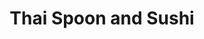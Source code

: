 ---
layout: place
title: "Thai Spoon and Sushi"
permalink: /illinois/chicago/thai-spoon-and-sushi.html
stateAbbr: IL
stateName: Illinois
cityName: Chicago
seo:
  name: "Thai Spoon and Sushi"
  type: Restaurant
  links: https://www.thaispoonsushichicago.com/?utm_source=google&utm_medium=gmb&utm_campaign=thaispoon
description: "Casual restaurant with colorful decor serving traditional Thai cuisine, plus sushi. Looking for sushi in Chicago, Illinois? Check out Thai Spoon and Sushi fo..."
place_id: ChIJdxokPaAtDogRwy7RMkjsfM0
photos:
  - name: >-
      places/ChIJdxokPaAtDogRwy7RMkjsfM0/photos/AeeoHcIy4cMwlt2R0yhwZu7NOKCM5zDd4EpBG1K5OMJVFUzI2nbMn_5-o2zehdNsRf1ZQ1n-QjFPgvPH5O_yjxL55HiY8bE6c0LKr_s1nBCnC9zmfDSq1ORrIRkvinegdJ075rLxng8LYbQQOl-JhCOFEXySJodkhDw4GT-XduCFD_cgTXR4t37fNUONTDvhG2xe65htVFaI8w_zuKQX_5x0eiDLCZ7nDR6Lrae4KDmkg-2OjCjTaQ9i0inrw8GjhMXJXQnS5e279cUM4c3pFJpQ6UWyZDuxoOTVTxJe1DpeZRaiJg
    widthPx: 1024
    heightPx: 575
    authorAttributions:
      - displayName: Thai Spoon and Sushi
        uri: https://maps.google.com/maps/contrib/116662377115513689447
        photoUri: >-
          https://lh3.googleusercontent.com/a-/ALV-UjXE6GH3PPrLaKROz0UdgaJbGWTpQYuU9xs2G-gTe2_cThqqaJAC=s100-p-k-no-mo
    flagContentUri: >-
      https://www.google.com/local/imagery/report/?cb_client=maps_api_places.places_api&image_key=!1e10!2sAF1QipMLFaXKrUv2IE214zaTWQKBFNAVpjAT9OWm50wl&hl=en-US
    googleMapsUri: >-
      https://www.google.com/maps/place//data=!3m4!1e2!3m2!1sAF1QipMLFaXKrUv2IE214zaTWQKBFNAVpjAT9OWm50wl!2e10!4m2!3m1!1s0x880e2da03d241a77:0xcd7cec4832d12ec3
  - name: >-
      places/ChIJdxokPaAtDogRwy7RMkjsfM0/photos/AeeoHcLqgTvkax7LAjxLtKBe6Bcdf8phkYtZXHrry_HdgTUAK5Fh2Iy_LuiwQx8TqXwZDzEnG_kAAvDpc8I1NcehxA_uCT93FDqx6KN16QX6MJzFiUWQHJxfOwD1osPDIAA87Vj8mspq5ONvzD3dCzZG-KNOQl3tD4RmEqOaicZGw9E8CZojFREeyDFFpNyrD1Td18mwoRcQQ6ksaQP_eq530KpszMBLCoHzcwh2WuB1yu7HXI_mkH1Q87ZIBCmI4BuYCM_Rv3g0iBPOrP2kEx1O6zJ26Pz9jf30ZtZsgMM7nZ12zw
    widthPx: 550
    heightPx: 440
    authorAttributions:
      - displayName: Thai Spoon and Sushi
        uri: https://maps.google.com/maps/contrib/116662377115513689447
        photoUri: >-
          https://lh3.googleusercontent.com/a-/ALV-UjXE6GH3PPrLaKROz0UdgaJbGWTpQYuU9xs2G-gTe2_cThqqaJAC=s100-p-k-no-mo
    flagContentUri: >-
      https://www.google.com/local/imagery/report/?cb_client=maps_api_places.places_api&image_key=!1e10!2sAF1QipPh5DytPHr9zaTbQF8Xdp9tTVom1k1b-b04WUW_&hl=en-US
    googleMapsUri: >-
      https://www.google.com/maps/place//data=!3m4!1e2!3m2!1sAF1QipPh5DytPHr9zaTbQF8Xdp9tTVom1k1b-b04WUW_!2e10!4m2!3m1!1s0x880e2da03d241a77:0xcd7cec4832d12ec3
  - name: >-
      places/ChIJdxokPaAtDogRwy7RMkjsfM0/photos/AeeoHcJYjbSW02SgwZZODo377VgoQwTVyW0xfjnHoof-mw6BvDhG3vf2RveL3nLimWB1W0PdctVYw0zBhCBd_7p6nYY2tdv_0ke1Zj-YNq4KdX9n6znPKIq5Lqry7RbTIrtFAI1OIPHoGj624uJyGk52dO6-WSdjepR26Vd-GL4G2wAY9VXKzYBz3Nt89BwrlzoNZXF-dVu6k1U6e_royK_fqE0yjx2E7ZunI_KNb5NfYbOTSstDATiRdM6SZTHmBHHoq1Q2dt5Lm8FclYaonqHFJNr6qR6n-2tMRyKXMOyLIw_7WOp0p-8RkH7e1TzVSOGVD8jNAxqHQ8Q9hlusnoBz5_cUp6f1mPY6F9YtqlvNd8XlQWcpFo5dwjsyDbNiJC4uoJ_NyAGhD36VmrloQvw8EXG32FQgFCd-YrK6M-sL3_0
    widthPx: 3024
    heightPx: 4032
    authorAttributions:
      - displayName: Trooper Long
        uri: https://maps.google.com/maps/contrib/107113811241149314474
        photoUri: >-
          https://lh3.googleusercontent.com/a-/ALV-UjV8MBnG7QYjMNAUwLK7hiMO015jYU9gBqAIodj6_f7rSGcYUCs=s100-p-k-no-mo
    flagContentUri: >-
      https://www.google.com/local/imagery/report/?cb_client=maps_api_places.places_api&image_key=!1e10!2sCIHM0ogKEICAgIDT6trWeg&hl=en-US
    googleMapsUri: >-
      https://www.google.com/maps/place//data=!3m4!1e2!3m2!1sCIHM0ogKEICAgIDT6trWeg!2e10!4m2!3m1!1s0x880e2da03d241a77:0xcd7cec4832d12ec3
  - name: >-
      places/ChIJdxokPaAtDogRwy7RMkjsfM0/photos/AeeoHcLS4VylgeSLo6owOGdvvaFEDp3FrkTlu2Jeivv4FRWZq6afq8EgsthFDlnJSguh6NdsnpNhIA3MwLXXS5PwiIJuq1ytmdPJYf0r3k8GB7nqXZdIEJDzq93RU7sMuQrQWM8wjdUrq8BaIeXNvANpVMMny2jrRMl77zM9YJH-_bTZigpxgNG6NMEzyVb97FAocesti1RIcX9f4KgLiERrryDkyYDhMjV6br9asKnOWKUXO4Hcp9KyMbkKBWnQe38XPnxwoNllMXL1EbTCHu3HpsDPKv75gKCUJf55KP-xpHbiMJTWdgYFlJGDHK2zHQ4ruyxC6xzCNRhkaZ6IeTi__Fv3R-JWh5sU2nkVsNtV-xrpuiICGj9H-fqXV1cXRHMDbOJrwU_0CPqfgFNY39ewlggox7mGReo_mpVJQActAOBsn2w
    widthPx: 3000
    heightPx: 4000
    authorAttributions:
      - displayName: Theresa Battle
        uri: https://maps.google.com/maps/contrib/112794523067329424736
        photoUri: >-
          https://lh3.googleusercontent.com/a-/ALV-UjUjkVjzjtTrZsoR07JjDiG93ikqO8q-jgKRy7GDZN1Q2Ra0N7AM=s100-p-k-no-mo
    flagContentUri: >-
      https://www.google.com/local/imagery/report/?cb_client=maps_api_places.places_api&image_key=!1e10!2sCIHM0ogKEICAgID7pYGDygE&hl=en-US
    googleMapsUri: >-
      https://www.google.com/maps/place//data=!3m4!1e2!3m2!1sCIHM0ogKEICAgID7pYGDygE!2e10!4m2!3m1!1s0x880e2da03d241a77:0xcd7cec4832d12ec3
  - name: >-
      places/ChIJdxokPaAtDogRwy7RMkjsfM0/photos/AeeoHcJo_yLuToTsNDec6trUQ4h0pRteSwYta2OqYJ0jLK3PtSx_rDqu4SUwqZdkrxCjF5H9S0OI6oXw7I0YXKNjWOx4fABZOt14MqzuMdTEEy6glsgNLhQo_DFYhDhha3pDhqLohj8egpLKi0zNpQ7sUckZXvgDB-McGpt65GFWS7bjKuTypE3zOgRpzPjPVne_MIgmWI44KWPk6y2HD2Peb-S8MdOYzcPEbj513aRD-ShsdMg-UEMXByMrkNM7t6-i5jNYkYmwpudyUKU_FzQcqQIX71BDWWIfhXFlwKdsd12heahm7KUEZKy_pcgKniogzRII18A1BDdyC3Q9kUqOPOVBEhn_uzYgCQkBTe8vEUU3J_j58zjRwbrbWeX3GWxUjvmruwjCiK1cB9JFpPwRx-ZcW2GuJueRpjk6Tqd1YJ47rRfW
    widthPx: 3024
    heightPx: 4032
    authorAttributions:
      - displayName: Trooper Long
        uri: https://maps.google.com/maps/contrib/107113811241149314474
        photoUri: >-
          https://lh3.googleusercontent.com/a-/ALV-UjV8MBnG7QYjMNAUwLK7hiMO015jYU9gBqAIodj6_f7rSGcYUCs=s100-p-k-no-mo
    flagContentUri: >-
      https://www.google.com/local/imagery/report/?cb_client=maps_api_places.places_api&image_key=!1e10!2sCIHM0ogKEICAgIDT6trWugE&hl=en-US
    googleMapsUri: >-
      https://www.google.com/maps/place//data=!3m4!1e2!3m2!1sCIHM0ogKEICAgIDT6trWugE!2e10!4m2!3m1!1s0x880e2da03d241a77:0xcd7cec4832d12ec3
  - name: >-
      places/ChIJdxokPaAtDogRwy7RMkjsfM0/photos/AeeoHcKNpgfu6gSuJpRN1C-JA_GDmYabfDAwIZyNHUrlpUzBXdfvSmVKqg1wYNyv7RX5vOVr-jRh2eqL01Hmt1ycy6AGA8FCpNb9CW_Oa880TRwxNTha6CLNmo4uFCB04Kss3-Fhv8lPMyzM5LE138bJddWaOOEnfue_rszIku9uWyORbAVihw9dPhMOC2vQcgHKeZtVyg53rsdiQqcL5n6gs4VSN5ozAq_ssJgt40zoTBySL5G7LXK3h6asjUu6PXbv-FXN5yN1hqu9Z03YEOztJFD5S3RPl-0UutWmFnttEy906p8_L7jcaiHolGn9rYhx_LdyhAVx8tgSQqFti0_Ns8ZsvDsvwTvO_hkiI3Qi6Pyp7o_o-6GLQ35LTVlNNZq2w5Df1R1AJXWtI3l2Yadb-p7S77rg1_PqaGSozY9iPt-IHQ
    widthPx: 3000
    heightPx: 4000
    authorAttributions:
      - displayName: Theresa Battle
        uri: https://maps.google.com/maps/contrib/112794523067329424736
        photoUri: >-
          https://lh3.googleusercontent.com/a-/ALV-UjUjkVjzjtTrZsoR07JjDiG93ikqO8q-jgKRy7GDZN1Q2Ra0N7AM=s100-p-k-no-mo
    flagContentUri: >-
      https://www.google.com/local/imagery/report/?cb_client=maps_api_places.places_api&image_key=!1e10!2sCIHM0ogKEICAgID7pYGDKg&hl=en-US
    googleMapsUri: >-
      https://www.google.com/maps/place//data=!3m4!1e2!3m2!1sCIHM0ogKEICAgID7pYGDKg!2e10!4m2!3m1!1s0x880e2da03d241a77:0xcd7cec4832d12ec3
  - name: >-
      places/ChIJdxokPaAtDogRwy7RMkjsfM0/photos/AeeoHcKAX2dztgoQDLeenkO4dk8umE6VWodrYDcEB5AIs6H6pGIIQqLf6bSDMKL1MrWqJaVxQZHv6MiBXQ65Wra0ZmRiw1vdDgc8DpieA4NHqe8ywTJeVsTEjW0u-tMQIDi7EZngJQycChwXedZhU1oYi14KhZiOS4ZUPBQJ3uR_vrEIeAsrA-IwzACddAIKnzRVuG65BYd7KkqIcdTqlRtHRgvaVZzM-CQWuMdC-CeXtEscaBsSNbQkp2M6Io-6tqr4y7vpl-f7tIPhbbA6lFQmyvDat-NnsUpUqg1gEoF8VwOaraC-IIqtvXbJ1T-7O9Ee39B156_1DXBOe1vvHpXC1BhLNmaPbZVxondjptljJU2Hxwmt6QviDGcVVTrGaN9R3jipz2fsk61mmjwFwhesNLTsjxDbZ2hV4cEdU_8LcyFLEA
    widthPx: 4000
    heightPx: 3000
    authorAttributions:
      - displayName: Aaron O'brien
        uri: https://maps.google.com/maps/contrib/102206667312004158378
        photoUri: >-
          https://lh3.googleusercontent.com/a-/ALV-UjWR6kedDUQi8M4maxS1_t-KHywXjaPQ_cRuKY9OImje9PBaZGyFYw=s100-p-k-no-mo
    flagContentUri: >-
      https://www.google.com/local/imagery/report/?cb_client=maps_api_places.places_api&image_key=!1e10!2sCIHM0ogKEICAgICfg8Wqbg&hl=en-US
    googleMapsUri: >-
      https://www.google.com/maps/place//data=!3m4!1e2!3m2!1sCIHM0ogKEICAgICfg8Wqbg!2e10!4m2!3m1!1s0x880e2da03d241a77:0xcd7cec4832d12ec3
  - name: >-
      places/ChIJdxokPaAtDogRwy7RMkjsfM0/photos/AeeoHcJUpOdbqET-rNTe7gFd-6oTxOdbwu_gTb0640Lmxj26u0ozCSvHjfQxvBQZzHfjMn2enFe-69gkX9Ff-OzncXPUtOcKmz_2DFX4STrm_g-RKF0kqJWCjNI9ISYJK87AUkg_B2oQHW1yI4rRklsv6yJiMtHbJpMv5-axmdTiZ1w6pAYhNZc7BoZzWJFQJECAb2hDkezGCwCeXR2D_bmj51fDZSJZBx6MP_NFVCZM-OKpQF7lzI0DkgLIdHtipBGahNw_Dk3v6sIUToQFuFVTBL7QGFEhBHSs4-2f1-2wCtQ4F7Wpi2XQCvoG-vrylNP-9gIkddMHauSr6IOhLd1AOdxeDm1J7-TkVjXnZRWB3uOpVrcAOJ4lsbprae2jhJjolWmbPWagKOh6XXbHDEECB3_H56rtcpBtsGo4zbaWGO93W1HL
    widthPx: 4000
    heightPx: 3000
    authorAttributions:
      - displayName: Aaron O'brien
        uri: https://maps.google.com/maps/contrib/102206667312004158378
        photoUri: >-
          https://lh3.googleusercontent.com/a-/ALV-UjWR6kedDUQi8M4maxS1_t-KHywXjaPQ_cRuKY9OImje9PBaZGyFYw=s100-p-k-no-mo
    flagContentUri: >-
      https://www.google.com/local/imagery/report/?cb_client=maps_api_places.places_api&image_key=!1e10!2sCIHM0ogKEICAgICfg8Wq7gE&hl=en-US
    googleMapsUri: >-
      https://www.google.com/maps/place//data=!3m4!1e2!3m2!1sCIHM0ogKEICAgICfg8Wq7gE!2e10!4m2!3m1!1s0x880e2da03d241a77:0xcd7cec4832d12ec3
  - name: >-
      places/ChIJdxokPaAtDogRwy7RMkjsfM0/photos/AeeoHcJL5RnUJXAlLaLp3U1kHdkrdNAqDH3-FS2HS3xWpp4ZyxtQ5TudeVvxThAjBZ70lT8s0s6ivDPByqsCPQhhZjsCzteUwdOuCZBcWrVLi5H0S4_l6ZN7b6WXFy7WLoizCRJzbF2HFIYzaiPlrdbx-j40zqCjLlm4eCDigubPodiiVPwXnc44B84lHrMOpkwi3hLkICtNZAXDNTjix70OndjU5lxn7WTupcFbiwnyfi3AbU-wGc2g1TKH7Oie016Cf-_qhbzuHVw6epLc98pWUcDno9QziKpfiSGHmyXc8JeH9jwmAk3trnrYo0LW7hWh7-QYq6HMo7JO7ytmEoEfxvgQA2JcPkIhJBQhqJrVujOEyL8wOT_iS0Tl0X8Jn8meRgSLzFGKVAK9NRS3zhweD_zRj6COYG2WxxWa2Fgv0dy5lGCm
    widthPx: 4032
    heightPx: 3024
    authorAttributions:
      - displayName: Hanni Pe
        uri: https://maps.google.com/maps/contrib/117196917753457367396
        photoUri: >-
          https://lh3.googleusercontent.com/a/ACg8ocLvSwLmohgMK4sZj5NIaHqhA9jpYplMo5iz8Ar6sEjL1iixvQ=s100-p-k-no-mo
    flagContentUri: >-
      https://www.google.com/local/imagery/report/?cb_client=maps_api_places.places_api&image_key=!1e10!2sCIHM0ogKEICAgICjuKDy1gE&hl=en-US
    googleMapsUri: >-
      https://www.google.com/maps/place//data=!3m4!1e2!3m2!1sCIHM0ogKEICAgICjuKDy1gE!2e10!4m2!3m1!1s0x880e2da03d241a77:0xcd7cec4832d12ec3
  - name: >-
      places/ChIJdxokPaAtDogRwy7RMkjsfM0/photos/AeeoHcKFLvRORNKgJY9V1P1L8ugFB2GPu1rh7dzRaaFyW_wzGauLNJpBD7MM0HrJLOIWadZS8FGcK2C0eDud-e9dsCqSeqlWB3ueBAUDwKGFuMOtmveGkRIV8VNjmDGFmMeNy4jt0yLymubVgOiCoxdxYaqnHzmAM56-5YBVHiyuiGNBEw6TW1J4BRzaGIG2vgSVODku5JuqzKnzOnPe82eSOkMLrHIk8d6QH0Dw9KmJo83N4TkQMhplgqN4a2KcUGlNKYhGhML-irb7luiEJOSHrkZ_sRO7qJNk7emssRDTUNKthxs74lPq5XkQcyn2p1JoIYvidkPvIijSk11MZNJs37mLEN0KQsO4nIlw2sCj8jczWm4_UkE_FHbFfJy0lQTn-0u5EJYZ280Rt82CRtxANlUok6syw8DXqNrhdeD6oQJB-AvT
    widthPx: 3024
    heightPx: 4032
    authorAttributions:
      - displayName: Xo Xo
        uri: https://maps.google.com/maps/contrib/117589471913229883550
        photoUri: >-
          https://lh3.googleusercontent.com/a-/ALV-UjXzdGDiEiSwJzU5rxhjQYSYrR8T3smyH21eNV5dOOnYJ8RQ0aIXvQ=s100-p-k-no-mo
    flagContentUri: >-
      https://www.google.com/local/imagery/report/?cb_client=maps_api_places.places_api&image_key=!1e10!2sCIHM0ogKEICAgICR0-LGtwE&hl=en-US
    googleMapsUri: >-
      https://www.google.com/maps/place//data=!3m4!1e2!3m2!1sCIHM0ogKEICAgICR0-LGtwE!2e10!4m2!3m1!1s0x880e2da03d241a77:0xcd7cec4832d12ec3
address: 601 S Wabash Ave, Chicago, IL 60605, USA
street: 601 S Wabash Ave
city: Chicago
state: IL
zip: '60605'
country: USA
neighborhood: Chicago Loop
latitude: '41.874282'
longitude: '-87.625755'
accessibility_options:
  wheelchairAccessibleEntrance: true
  wheelchairAccessibleRestroom: true
  wheelchairAccessibleSeating: true
business_status: OPERATIONAL
name: Thai Spoon and Sushi
google_maps_links:
  directionsUri: >-
    https://www.google.com/maps/dir//''/data=!4m7!4m6!1m1!4e2!1m2!1m1!1s0x880e2da03d241a77:0xcd7cec4832d12ec3!3e0
  placeUri: https://maps.google.com/?cid=14806969469721718467
  writeAReviewUri: >-
    https://www.google.com/maps/place//data=!4m3!3m2!1s0x880e2da03d241a77:0xcd7cec4832d12ec3!12e1
  reviewsUri: >-
    https://www.google.com/maps/place//data=!4m4!3m3!1s0x880e2da03d241a77:0xcd7cec4832d12ec3!9m1!1b1
  photosUri: >-
    https://www.google.com/maps/place//data=!4m3!3m2!1s0x880e2da03d241a77:0xcd7cec4832d12ec3!10e5
primary_type: Thai Restaurant
opening_hours:
  regular: null
  current: null
secondary_opening_hours:
  regular:
    weekdayDescriptions: null
    type: null
  current:
    weekdayDescriptions: null
    type: null
phone: (312) 427-9470
price_level: PRICE_LEVEL_MODERATE
price_range: $10 &ndash; $20
rating: '4.2'
rating_count: 576
website: >-
  https://www.thaispoonsushichicago.com/?utm_source=google&utm_medium=gmb&utm_campaign=thaispoon
reviews:
  - name: >-
      places/ChIJdxokPaAtDogRwy7RMkjsfM0/reviews/ChZDSUhNMG9nS0VJQ0FnSUNQOU5QUkN3EAE
    relativePublishTimeDescription: 4 months ago
    rating: 4
    text:
      text: >-
        Everything not taste as I expected …

        noodle is sweet but looks tasty,

        miso soup doesn’t taste miso flavor at all  very plain but the Tofu in
        the soup was fresh .

        Spring rolls are too oily .

        And the Tom yum soup is the worst ever !  Just soup add some chill …  (I
        come to this restaurant cause I saw the picture someone post the Tom yum
        soup and looks great!but taste not good)

        I will not back here again.

        The waiter was sweet and the downstairs restroom was very clean.

        The table by the window view was nice.

        Price was affordable with lunch special.
      languageCode: en
    originalText:
      text: >-
        Everything not taste as I expected …

        noodle is sweet but looks tasty,

        miso soup doesn’t taste miso flavor at all  very plain but the Tofu in
        the soup was fresh .

        Spring rolls are too oily .

        And the Tom yum soup is the worst ever !  Just soup add some chill …  (I
        come to this restaurant cause I saw the picture someone post the Tom yum
        soup and looks great!but taste not good)

        I will not back here again.

        The waiter was sweet and the downstairs restroom was very clean.

        The table by the window view was nice.

        Price was affordable with lunch special.
      languageCode: en
    authorAttribution:
      displayName: Travel Girl
      uri: https://www.google.com/maps/contrib/106143126288365584675/reviews
      photoUri: >-
        https://lh3.googleusercontent.com/a/ACg8ocLGd6y95cLHKe3lSLSVyf0VlXRMNht9_m3AIKa1qJlF2Zfq_A=s128-c0x00000000-cc-rp-mo-ba3
    publishTime: '2024-11-22T00:44:59.668181Z'
    flagContentUri: >-
      https://www.google.com/local/review/rap/report?postId=ChZDSUhNMG9nS0VJQ0FnSUNQOU5QUkN3EAE&d=17924085&t=1
    googleMapsUri: >-
      https://www.google.com/maps/reviews/data=!4m6!14m5!1m4!2m3!1sChZDSUhNMG9nS0VJQ0FnSUNQOU5QUkN3EAE!2m1!1s0x880e2da03d241a77:0xcd7cec4832d12ec3
  - name: >-
      places/ChIJdxokPaAtDogRwy7RMkjsfM0/reviews/ChZDSUhNMG9nS0VJQ0FnSUN2NnFxaUNREAE
    relativePublishTimeDescription: 4 months ago
    rating: 5
    text:
      text: >-
        Very professional and hardworking. They were willing to keep the kitchen
        open for me and my party. The space itself is such a vibe and the
        food... the most important part... was good. I ordered the panang curry
        with tofu and it was perfectly spicy, sweet, and well cooked. Also the
        staff are very fast and efficient and work well together. The prices are
        great as well. It's a bit obscure, the storefront. It's attached to the
        Travelodge. Great Thai spot!!!
      languageCode: en
    originalText:
      text: >-
        Very professional and hardworking. They were willing to keep the kitchen
        open for me and my party. The space itself is such a vibe and the
        food... the most important part... was good. I ordered the panang curry
        with tofu and it was perfectly spicy, sweet, and well cooked. Also the
        staff are very fast and efficient and work well together. The prices are
        great as well. It's a bit obscure, the storefront. It's attached to the
        Travelodge. Great Thai spot!!!
      languageCode: en
    authorAttribution:
      displayName: Leonard
      uri: https://www.google.com/maps/contrib/114943617353154122859/reviews
      photoUri: >-
        https://lh3.googleusercontent.com/a-/ALV-UjVqxhEat829lvsVG9BidHjlpxa3y7cMerNZePMV-S5E_aLOVJLlxQ=s128-c0x00000000-cc-rp-mo-ba8
    publishTime: '2024-12-10T03:33:18.981742Z'
    flagContentUri: >-
      https://www.google.com/local/review/rap/report?postId=ChZDSUhNMG9nS0VJQ0FnSUN2NnFxaUNREAE&d=17924085&t=1
    googleMapsUri: >-
      https://www.google.com/maps/reviews/data=!4m6!14m5!1m4!2m3!1sChZDSUhNMG9nS0VJQ0FnSUN2NnFxaUNREAE!2m1!1s0x880e2da03d241a77:0xcd7cec4832d12ec3
  - name: >-
      places/ChIJdxokPaAtDogRwy7RMkjsfM0/reviews/ChZDSUhNMG9nS0VJQ0FnTUNJMllLWFVBEAE
    relativePublishTimeDescription: a week ago
    rating: 5
    text:
      text: >-
        ​Stopped by Thai Spoon & Sushi over on Wabash the other night. The vibe
        was chill, and the staff was super friendly. Ordered the Pad Thai and a
        Spicy Tuna Roll; both hit the spot. The Pad Thai had that perfect
        balance of sweet and savory, and the portion was generous. The Spicy
        Tuna Roll was fresh and had a nice kick to it. Spent around $25 for the
        meal, which felt fair for the quality and portion sizes. Definitely a
        solid spot for Thai and sushi cravings in the South Loop.​
      languageCode: en
    originalText:
      text: >-
        ​Stopped by Thai Spoon & Sushi over on Wabash the other night. The vibe
        was chill, and the staff was super friendly. Ordered the Pad Thai and a
        Spicy Tuna Roll; both hit the spot. The Pad Thai had that perfect
        balance of sweet and savory, and the portion was generous. The Spicy
        Tuna Roll was fresh and had a nice kick to it. Spent around $25 for the
        meal, which felt fair for the quality and portion sizes. Definitely a
        solid spot for Thai and sushi cravings in the South Loop.​
      languageCode: en
    authorAttribution:
      displayName: Stanley Dean
      uri: https://www.google.com/maps/contrib/102430920378003482699/reviews
      photoUri: >-
        https://lh3.googleusercontent.com/a/ACg8ocL2hY84qWO9CtrEYcpFxfBJ8VEgS5iBtrZ2yDfl_JpPdpW7BQ=s128-c0x00000000-cc-rp-mo-ba2
    publishTime: '2025-04-03T08:22:47.684425Z'
    flagContentUri: >-
      https://www.google.com/local/review/rap/report?postId=ChZDSUhNMG9nS0VJQ0FnTUNJMllLWFVBEAE&d=17924085&t=1
    googleMapsUri: >-
      https://www.google.com/maps/reviews/data=!4m6!14m5!1m4!2m3!1sChZDSUhNMG9nS0VJQ0FnTUNJMllLWFVBEAE!2m1!1s0x880e2da03d241a77:0xcd7cec4832d12ec3
  - name: >-
      places/ChIJdxokPaAtDogRwy7RMkjsfM0/reviews/ChdDSUhNMG9nS0VJQ0FnSUQzOUxXa3pBRRAB
    relativePublishTimeDescription: 5 months ago
    rating: 1
    text:
      text: >-
        I have been a long time customer of Thai Spoon and Sushi, but quality
        has gone down drastically in the last few months. The food has been
        flavorless and greasy my last few trips. I had chalked that up to one or
        two bad trips, and was willing to look past dips in quality out of
        loyalty to a restaurant I really liked.


        My last order gave me food poisoning. I don’t say this lightly and want
        to be clear that the food I had from Thai Spoon and Sushi was the only
        food that I ate outside my home this past week. Further, my husband
        didn’t eat any of the take out I ordered because of a shrimp allergy, so
        it was the only meal we didn’t have in common - and he didn’t get food
        poisoning.


        I ordered a shrimp pad see ew (picture attached), I ordered it not
        spicy. First off, it was incredibly spicy, which is whatever, but this
        was the first red flag. When I received my order I was pretty
        disappointed, all of my noodles were cut up in pretty small chunks,
        which is strange given that pad see ew typically has long wide noodles.
        Also, my vegetables were in various states of preparation, some were
        very mushy and overcooked, while others were barely cooked. The shrimp
        was fine, but like everything else they were swimming in a puddle of
        oil. My only guess as to why my dish was so spicy, the noodles were so
        weird, and the vegetables so poorly cooked was that I was given reheated
        leftover or at least partial leftovers of food that had already been
        cooked. Please feel free to compare the food I received with what other
        reviewers have posted.


        Again, I used to really like Thai Spoon and Sushi. I even took my
        parents here when they were in town. But, I can’t recommend anyone go
        here.
      languageCode: en
    originalText:
      text: >-
        I have been a long time customer of Thai Spoon and Sushi, but quality
        has gone down drastically in the last few months. The food has been
        flavorless and greasy my last few trips. I had chalked that up to one or
        two bad trips, and was willing to look past dips in quality out of
        loyalty to a restaurant I really liked.


        My last order gave me food poisoning. I don’t say this lightly and want
        to be clear that the food I had from Thai Spoon and Sushi was the only
        food that I ate outside my home this past week. Further, my husband
        didn’t eat any of the take out I ordered because of a shrimp allergy, so
        it was the only meal we didn’t have in common - and he didn’t get food
        poisoning.


        I ordered a shrimp pad see ew (picture attached), I ordered it not
        spicy. First off, it was incredibly spicy, which is whatever, but this
        was the first red flag. When I received my order I was pretty
        disappointed, all of my noodles were cut up in pretty small chunks,
        which is strange given that pad see ew typically has long wide noodles.
        Also, my vegetables were in various states of preparation, some were
        very mushy and overcooked, while others were barely cooked. The shrimp
        was fine, but like everything else they were swimming in a puddle of
        oil. My only guess as to why my dish was so spicy, the noodles were so
        weird, and the vegetables so poorly cooked was that I was given reheated
        leftover or at least partial leftovers of food that had already been
        cooked. Please feel free to compare the food I received with what other
        reviewers have posted.


        Again, I used to really like Thai Spoon and Sushi. I even took my
        parents here when they were in town. But, I can’t recommend anyone go
        here.
      languageCode: en
    authorAttribution:
      displayName: Paula A.B.
      uri: https://www.google.com/maps/contrib/100721709879395747584/reviews
      photoUri: >-
        https://lh3.googleusercontent.com/a-/ALV-UjWWoyGZWdM5jPXrv94doV3PZFf80Eag2um8PKTzg5MxdRls0jKWig=s128-c0x00000000-cc-rp-mo-ba2
    publishTime: '2024-11-12T18:11:21.340795Z'
    flagContentUri: >-
      https://www.google.com/local/review/rap/report?postId=ChdDSUhNMG9nS0VJQ0FnSUQzOUxXa3pBRRAB&d=17924085&t=1
    googleMapsUri: >-
      https://www.google.com/maps/reviews/data=!4m6!14m5!1m4!2m3!1sChdDSUhNMG9nS0VJQ0FnSUQzOUxXa3pBRRAB!2m1!1s0x880e2da03d241a77:0xcd7cec4832d12ec3
  - name: >-
      places/ChIJdxokPaAtDogRwy7RMkjsfM0/reviews/ChZDSUhNMG9nS0VJQ0FnSURYaDctQ0p3EAE
    relativePublishTimeDescription: 5 months ago
    rating: 1
    text:
      text: >-
        Upon entering, there was a person talking to the host. I understand
        that, I waited to be seated. It took a while for them talking and I was
        already hungry.

        Waiting for the host, you can see the bar is busy to the left, and to
        the right, very few people there, seated.  It's a small area restaurant.
        Nothing too big and not a wide area.


        Once they were done talking, I got seated at a very corner. This corner
        felt the same way you would be solved back in middle school, and told to
        go to the corner.


        I ordered my food and drink. My lychee drink came out first and I tried
        it. Not sure what it was I ordered because they took my menu away, but
        this drink tasted as if it was starting to spoil. It tasted as if the
        fruit started fermenting already and they served it to me anyways.


        I wanted to ask the waiter to take it back, but the the waiter, who also
        happen to be the host, decided to spend his time with him phone and
        focus on other customers except me.


        My food arrived. It was a huge bowl. This was probably the best thing of
        everything. Someone on the reviews recommended it, and so I got it.

        Szechuan style. I was peacefully eating and drinking my bowl, while some
        time later, a fly decides to come by and get to steal my food.


        I kept moving my hand to move the fly out of my way. The two employees
        also saw me doing this and they did absolutely nothing to help me. They
        left me for my doom, fighting for my life against this fly who wanted to
        take over my food. The fly manages to get on the table, and contaminate
        my food area, but not actually get in my bowl.


        I am staring at this person, looking at him in the eyes, waiting for him
        to come to me.


        It has now been around 30 minutes, still waiting for an employee to
        change my drink. He chooses to not come to me at all, nor ask me how
        everything is.

        Every time he sees me, he acknowledged me looking at him, and then walks
        away somewhere else. He even gets back on his phone or talks to someone
        else.


        I'm done eating, and I am waiting for my check now. But I have to wait
        another 15 minutes for the employee to come by.

        At this point, I was debating whether or not to get up from my chair,
        and walk out of the restaurant because nobody seemed to be paying
        attention to me.


        HE NEVER CAME !!!   Until a female attendant, serving water, comes to
        me, to refill my cup. Until then, is when I tell her to call the other
        person over to come to me.

        THIS SHOULD NOT HAPPEN.


        I told him about my drink, and he said he'll remove it from my bill.
        Later, he said it's only 50% off.

        He didn't even do anything to help me about the fly from earlier.


        If you come here, it's best to ask for takeout. Don't waste your time
        with these servers and the atmosphere here. If you can, speak to the
        chef directly to give you your food. Don't get a drink from here.
      languageCode: en
    originalText:
      text: >-
        Upon entering, there was a person talking to the host. I understand
        that, I waited to be seated. It took a while for them talking and I was
        already hungry.

        Waiting for the host, you can see the bar is busy to the left, and to
        the right, very few people there, seated.  It's a small area restaurant.
        Nothing too big and not a wide area.


        Once they were done talking, I got seated at a very corner. This corner
        felt the same way you would be solved back in middle school, and told to
        go to the corner.


        I ordered my food and drink. My lychee drink came out first and I tried
        it. Not sure what it was I ordered because they took my menu away, but
        this drink tasted as if it was starting to spoil. It tasted as if the
        fruit started fermenting already and they served it to me anyways.


        I wanted to ask the waiter to take it back, but the the waiter, who also
        happen to be the host, decided to spend his time with him phone and
        focus on other customers except me.


        My food arrived. It was a huge bowl. This was probably the best thing of
        everything. Someone on the reviews recommended it, and so I got it.

        Szechuan style. I was peacefully eating and drinking my bowl, while some
        time later, a fly decides to come by and get to steal my food.


        I kept moving my hand to move the fly out of my way. The two employees
        also saw me doing this and they did absolutely nothing to help me. They
        left me for my doom, fighting for my life against this fly who wanted to
        take over my food. The fly manages to get on the table, and contaminate
        my food area, but not actually get in my bowl.


        I am staring at this person, looking at him in the eyes, waiting for him
        to come to me.


        It has now been around 30 minutes, still waiting for an employee to
        change my drink. He chooses to not come to me at all, nor ask me how
        everything is.

        Every time he sees me, he acknowledged me looking at him, and then walks
        away somewhere else. He even gets back on his phone or talks to someone
        else.


        I'm done eating, and I am waiting for my check now. But I have to wait
        another 15 minutes for the employee to come by.

        At this point, I was debating whether or not to get up from my chair,
        and walk out of the restaurant because nobody seemed to be paying
        attention to me.


        HE NEVER CAME !!!   Until a female attendant, serving water, comes to
        me, to refill my cup. Until then, is when I tell her to call the other
        person over to come to me.

        THIS SHOULD NOT HAPPEN.


        I told him about my drink, and he said he'll remove it from my bill.
        Later, he said it's only 50% off.

        He didn't even do anything to help me about the fly from earlier.


        If you come here, it's best to ask for takeout. Don't waste your time
        with these servers and the atmosphere here. If you can, speak to the
        chef directly to give you your food. Don't get a drink from here.
      languageCode: en
    authorAttribution:
      displayName: Richard Martinez
      uri: https://www.google.com/maps/contrib/106884703964896068695/reviews
      photoUri: >-
        https://lh3.googleusercontent.com/a-/ALV-UjVr-PwB7BdK2qMauGBH_IUQu24dgLl04nP68Y2zNp53yb0GGJnpKA=s128-c0x00000000-cc-rp-mo-ba4
    publishTime: '2024-10-31T15:03:31.018664Z'
    flagContentUri: >-
      https://www.google.com/local/review/rap/report?postId=ChZDSUhNMG9nS0VJQ0FnSURYaDctQ0p3EAE&d=17924085&t=1
    googleMapsUri: >-
      https://www.google.com/maps/reviews/data=!4m6!14m5!1m4!2m3!1sChZDSUhNMG9nS0VJQ0FnSURYaDctQ0p3EAE!2m1!1s0x880e2da03d241a77:0xcd7cec4832d12ec3
parking_options:
  paidStreetParking: true
payment_options:
  acceptsCreditCards: true
  acceptsDebitCards: true
  acceptsCashOnly: false
  acceptsNfc: true
allow_dogs: null
curbside_pickup: null
delivery: true
dine_in: true
good_for_children: true
good_for_groups: true
good_for_sports: false
live_music: false
menu_for_children: false
outdoor_seating: false
reservable: true
restroom: true
serves_beer: true
serves_breakfast: null
serves_brunch: null
serves_cocktails: true
serves_coffee: true
serves_dinner: true
serves_dessert: true
serves_lunch: true
serves_vegetarian_food: true
serves_wine: true
takeout: true
summary: >-
  Casual restaurant with colorful decor serving traditional Thai cuisine, plus
  sushi.

---